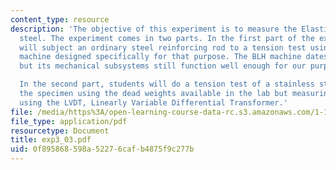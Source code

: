 ```yaml
---
content_type: resource
description: 'The objective of this experiment is to measure the Elastic Modulus of
  steel. The experiment comes in two parts. In the first part of the experiment, students
  will subject an ordinary steel reinforcing rod to a tension test using a testing
  machine designed specifically for that purpose. The BLH machine dates from the 1950s
  but its mechanical subsystems still function well enough for our purposes.

  In the second part, students will do a tension test of a stainless steel rod, loading
  the specimen using the dead weights available in the lab but measuring displacement
  using the LVDT, Linearly Variable Differential Transformer.'
file: /media/https%3A/open-learning-course-data-rc.s3.amazonaws.com/1-105-solid-mechanics-laboratory-fall-2003/0f895868598a52276cafb4875f9c277b_exp3_03.pdf
file_type: application/pdf
resourcetype: Document
title: exp3_03.pdf
uid: 0f895868-598a-5227-6caf-b4875f9c277b
---
```

